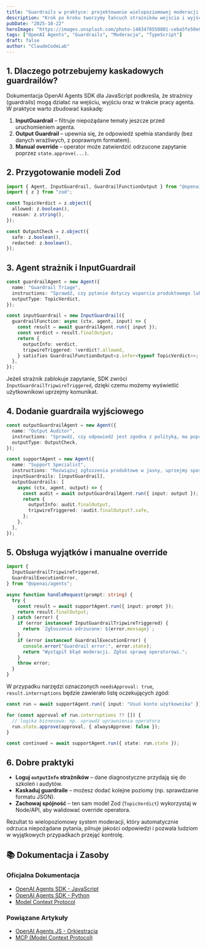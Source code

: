 ```yaml
---
title: "Guardrails w praktyce: projektowanie wielopoziomowej moderacji w OpenAI Agents JS"
description: "Krok po kroku tworzymy łańcuch strażników wejścia i wyjścia, obsługę wyjątków oraz ręczne override w TypeScripcie."
pubDate: "2025-10-22"
heroImage: "https://images.unsplash.com/photo-1483478550801-ceba5fe50e8e?q=80&w=1200&auto=format&fit=crop"
tags: ["OpenAI Agents", "Guardrails", "Moderacja", "TypeScript"]
draft: false
author: "ClaudeCodeLab"
---
```


## 1. Dlaczego potrzebujemy kaskadowych guardrailów?

Dokumentacja OpenAI Agents SDK dla JavaScript podkreśla, że strażnicy (guardrails) mogą działać na wejściu, wyjściu oraz w trakcie pracy agenta. W praktyce warto zbudować kaskadę:

1. **InputGuardrail** – filtruje niepożądane tematy jeszcze przed uruchomieniem agenta.  
2. **Output Guardrail** – upewnia się, że odpowiedź spełnia standardy (bez danych wrażliwych, z poprawnym formatem).  
3. **Manual override** – operator może zatwierdzić odrzucone zapytanie poprzez `state.approve(...)`.

## 2. Przygotowanie modeli Zod

```typescript
import { Agent, InputGuardrail, GuardrailFunctionOutput } from "@openai/agents";
import { z } from "zod";

const TopicVerdict = z.object({
  allowed: z.boolean(),
  reason: z.string(),
});

const OutputCheck = z.object({
  safe: z.boolean(),
  redacted: z.boolean(),
});
```

## 3. Agent strażnik i InputGuardrail

```typescript
const guardrailAgent = new Agent({
  name: "Guardrail Triage",
  instructions: "Sprawdź, czy pytanie dotyczy wsparcia produktowego lub billingowego.",
  outputType: TopicVerdict,
});

const inputGuardrail = new InputGuardrail({
  guardrailFunction: async (ctx, agent, input) => {
    const result = await guardrailAgent.run({ input });
    const verdict = result.finalOutput;
    return {
      outputInfo: verdict,
      tripwireTriggered: !verdict?.allowed,
    } satisfies GuardrailFunctionOutput<z.infer<typeof TopicVerdict>>;
  },
});
```

Jeżeli strażnik zablokuje zapytanie, SDK zwróci `InputGuardrailTripwireTriggered`, dzięki czemu możemy wyświetlić użytkownikowi uprzejmy komunikat.

## 4. Dodanie guardraila wyjściowego

```typescript
const outputGuardrailAgent = new Agent({
  name: "Output Auditor",
  instructions: "Sprawdź, czy odpowiedź jest zgodna z polityką, ma poprawny ton i nie zawiera danych wrażliwych.",
  outputType: OutputCheck,
});

const supportAgent = new Agent({
  name: "Support Specialist",
  instructions: "Rozwiązuj zgłoszenia produktowe w jasny, uprzejmy sposób.",
  inputGuardrails: [inputGuardrail],
  outputGuardrails: [
    async (ctx, agent, output) => {
      const audit = await outputGuardrailAgent.run({ input: output });
      return {
        outputInfo: audit.finalOutput,
        tripwireTriggered: !audit.finalOutput?.safe,
      };
    },
  ],
});
```

## 5. Obsługa wyjątków i manualne override

```typescript
import {
  InputGuardrailTripwireTriggered,
  GuardrailExecutionError,
} from "@openai/agents";

async function handleRequest(prompt: string) {
  try {
    const result = await supportAgent.run({ input: prompt });
    return result.finalOutput;
  } catch (error) {
    if (error instanceof InputGuardrailTripwireTriggered) {
      return `Zgłoszenie odrzucone: ${error.message}`;
    }
    if (error instanceof GuardrailExecutionError) {
      console.error("Guardrail error:", error.state);
      return "Wystąpił błąd moderacji. Zgłoś sprawę operatorowi.";
    }
    throw error;
  }
}
```

W przypadku narzędzi oznaczonych `needsApproval: true`, `result.interruptions` będzie zawierało listę oczekujących zgód:

```typescript
const run = await supportAgent.run({ input: "Usuń konto użytkownika" });

for (const approval of run.interruptions ?? []) {
  // logika biznesowa: np. sprawdź uprawnienia operatora
  run.state.approve(approval, { alwaysApprove: false });
}

const continued = await supportAgent.run({ state: run.state });
```

## 6. Dobre praktyki

- **Loguj `outputInfo` strażników** – dane diagnostyczne przydają się do szkoleń i audytów.  
- **Kaskaduj guardraile** – możesz dodać kolejne poziomy (np. sprawdzanie formatu JSON).  
- **Zachowaj spójność** – ten sam model Zod (`TopicVerdict`) wykorzystaj w Node/API, aby walidować override operatora.

Rezultat to wielopoziomowy system moderacji, który automatycznie odrzuca niepożądane pytania, pilnuje jakości odpowiedzi i pozwala ludziom w wyjątkowych przypadkach przejąć kontrolę.

## 📚 Dokumentacja i Zasoby

### Oficjalna Dokumentacja
- [OpenAI Agents SDK - JavaScript](https://openai.github.io/openai-agents-js/)
- [OpenAI Agents SDK - Python](https://openai.github.io/openai-agents-python/)
- [Model Context Protocol](https://modelcontextprotocol.io/)

### Powiązane Artykuły
- [OpenAI Agents JS - Orkiestracja](/blog/openai-agents-js-orkiestracja)
- [MCP (Model Context Protocol)](/blog/mcp-model-context-protocol)
